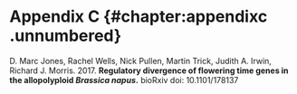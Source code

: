 # Appendix C {#chapter:appendixc .unnumbered}

D. Marc Jones, Rachel Wells, Nick Pullen, Martin Trick, Judith A. Irwin, Richard J. Morris. 2017. **Regulatory divergence of flowering time genes in the allopolyploid *Brassica napus*.** bioRxiv doi: 10.1101/178137

